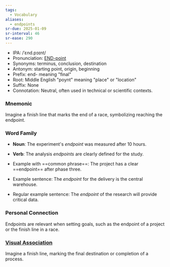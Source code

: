 ```yaml
---
tags:
  - Vocabulary
aliases:
  - endpoints
sr-due: 2025-01-09
sr-interval: 46
sr-ease: 290
---
```

- IPA: /ˈɛnd.pɔɪnt/
- Pronunciation: [END-point](https://www.google.com/search?q=how+to+pronounce+endpoint)
- Synonyms: terminus, conclusion, destination
- Antonym: starting point, origin, beginning
- Prefix: end- meaning "final"
- Root: Middle English "poynt" meaning "place" or "location"
- Suffix: None
- Connotation: Neutral, often used in technical or scientific contexts.

### Mnemonic

Imagine a finish line that marks the end of a race, symbolizing reaching the endpoint.

### Word Family

- **Noun**: The experiment's *endpoint* was measured after 10 hours.
- **Verb**: The analysis *endpoints* are clearly defined for the study.
  
- Example with ==common phrase==: The project has a clear ==endpoint== after phase three.
- Example sentence: The *endpoint* for the delivery is the central warehouse.
- Regular example sentence: The *endpoint* of the research will provide critical data.

### Personal Connection

Endpoints are relevant when setting goals, such as the endpoint of a project or the finish line in a race.

### [Visual Association](https://www.google.com/search?tbm=isch&q=endpoint)

Imagine a finish line, marking the final destination or completion of a process.